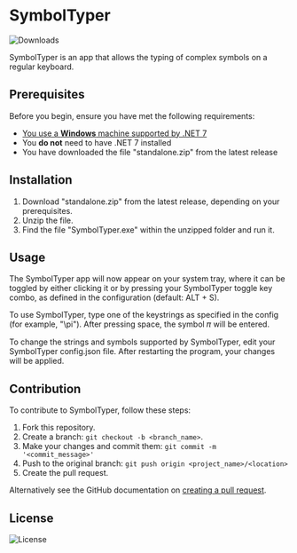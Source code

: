 # SymbolTyper
![Downloads](https://img.shields.io/github/downloads/benjaminiserman/SymbolTyper/total?style=for-the-badge)

SymbolTyper is an app that allows the typing of complex symbols on a regular keyboard. 

## Prerequisites

Before you begin, ensure you have met the following requirements:
- [You use a **Windows** machine supported by .NET 7](https://github.com/dotnet/core/blob/main/release-notes/7.0/supported-os.md)
- You **do not** need to have .NET 7 installed
- You have downloaded the file "standalone.zip" from the latest release

## Installation

1. Download "standalone.zip" from the latest release, depending on your prerequisites.
2. Unzip the file.
3. Find the file "SymbolTyper.exe" within the unzipped folder and run it.

## Usage

The SymbolTyper app will now appear on your system tray, where it can be toggled by either clicking it or by pressing your SymbolTyper toggle key combo, as defined in the configuration (default: ALT + S). 

To use SymbolTyper, type one of the keystrings as specified in the config (for example, "\pi"). After pressing space, the symbol 𝜋 will be entered.

To change the strings and symbols supported by SymbolTyper, edit your SymbolTyper config.json file. After restarting the program, your changes will be applied.

## Contribution
To contribute to SymbolTyper, follow these steps:

1. Fork this repository.
2. Create a branch: `git checkout -b <branch_name>`.
3. Make your changes and commit them: `git commit -m '<commit_message>'`
4. Push to the original branch: `git push origin <project_name>/<location>`
5. Create the pull request.

Alternatively see the GitHub documentation on [creating a pull request](https://help.github.com/en/github/collaborating-with-issues-and-pull-requests/creating-a-pull-request).

## License

![License](https://img.shields.io/github/license/benjaminiserman/SymbolTyper?style=for-the-badge)
